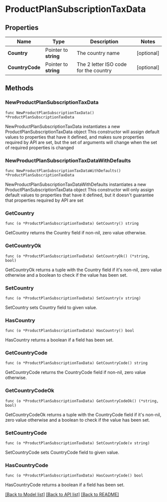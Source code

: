 # ProductPlanSubscriptionTaxData

## Properties

Name | Type | Description | Notes
------------ | ------------- | ------------- | -------------
**Country** | Pointer to **string** | The country name | [optional] 
**CountryCode** | Pointer to **string** | The 2 letter ISO code for the country | [optional] 

## Methods

### NewProductPlanSubscriptionTaxData

`func NewProductPlanSubscriptionTaxData() *ProductPlanSubscriptionTaxData`

NewProductPlanSubscriptionTaxData instantiates a new ProductPlanSubscriptionTaxData object
This constructor will assign default values to properties that have it defined,
and makes sure properties required by API are set, but the set of arguments
will change when the set of required properties is changed

### NewProductPlanSubscriptionTaxDataWithDefaults

`func NewProductPlanSubscriptionTaxDataWithDefaults() *ProductPlanSubscriptionTaxData`

NewProductPlanSubscriptionTaxDataWithDefaults instantiates a new ProductPlanSubscriptionTaxData object
This constructor will only assign default values to properties that have it defined,
but it doesn't guarantee that properties required by API are set

### GetCountry

`func (o *ProductPlanSubscriptionTaxData) GetCountry() string`

GetCountry returns the Country field if non-nil, zero value otherwise.

### GetCountryOk

`func (o *ProductPlanSubscriptionTaxData) GetCountryOk() (*string, bool)`

GetCountryOk returns a tuple with the Country field if it's non-nil, zero value otherwise
and a boolean to check if the value has been set.

### SetCountry

`func (o *ProductPlanSubscriptionTaxData) SetCountry(v string)`

SetCountry sets Country field to given value.

### HasCountry

`func (o *ProductPlanSubscriptionTaxData) HasCountry() bool`

HasCountry returns a boolean if a field has been set.

### GetCountryCode

`func (o *ProductPlanSubscriptionTaxData) GetCountryCode() string`

GetCountryCode returns the CountryCode field if non-nil, zero value otherwise.

### GetCountryCodeOk

`func (o *ProductPlanSubscriptionTaxData) GetCountryCodeOk() (*string, bool)`

GetCountryCodeOk returns a tuple with the CountryCode field if it's non-nil, zero value otherwise
and a boolean to check if the value has been set.

### SetCountryCode

`func (o *ProductPlanSubscriptionTaxData) SetCountryCode(v string)`

SetCountryCode sets CountryCode field to given value.

### HasCountryCode

`func (o *ProductPlanSubscriptionTaxData) HasCountryCode() bool`

HasCountryCode returns a boolean if a field has been set.


[[Back to Model list]](../README.md#documentation-for-models) [[Back to API list]](../README.md#documentation-for-api-endpoints) [[Back to README]](../README.md)


